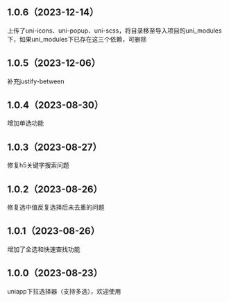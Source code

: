 ## 1.0.6（2023-12-14）
上传了uni-icons、uni-popup、uni-scss，将目录移至导入项目的uni_modules下，如果uni_modules下已存在这三个依赖，可删除
## 1.0.5（2023-12-06）
补充justify-between
## 1.0.4（2023-08-30）
增加单选功能
## 1.0.3（2023-08-27）
修复h5关键字搜索问题
## 1.0.2（2023-08-26）
修复选中值反复选择后未去重的问题
## 1.0.1（2023-08-26）
增加了全选和快速查找功能
## 1.0.0（2023-08-23）
uniapp下拉选择器（支持多选），欢迎使用
